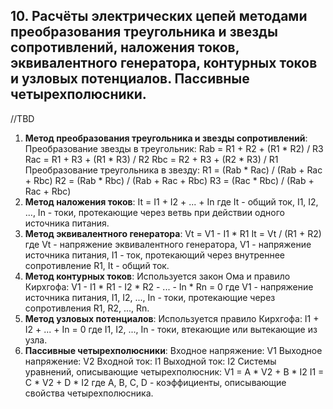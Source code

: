 ## 10. Расчёты электрических цепей методами преобразования треугольника и звезды сопротивлений, наложения токов, эквивалентного генератора, контурных токов и узловых потенциалов. Пассивные четырехполюсники.
//TBD
1. **Метод преобразования треугольника и звезды сопротивлений**:
Преобразование звезды в треугольник:
Rab = R1 + R2 + (R1 \* R2) / R3
Rac = R1 + R3 + (R1 \* R3) / R2
Rbc = R2 + R3 + (R2 \* R3) / R1
Преобразование треугольника в звезду:
R1 = (Rab \* Rac) / (Rab + Rac + Rbc)
R2 = (Rab \* Rbc) / (Rab + Rac + Rbc)
R3 = (Rac \* Rbc) / (Rab + Rac + Rbc)
2. **Метод наложения токов**:
It = I1 + I2 + ... + In
где It - общий ток, I1, I2, ..., In - токи, протекающие через ветвь при действии одного источника питания.
3. **Метод эквивалентного генератора**:
Vt = V1 - I1 \* R1
It = Vt / (R1 + R2)
где Vt - напряжение эквивалентного генератора, V1 - напряжение источника питания, I1 - ток, протекающий через внутреннее сопротивление R1, It - общий ток.
4. **Метод контурных токов**:
Используется закон Ома и правило Кирхгофа:
V1 - I1 \* R1 - I2 \* R2 - ... - In \* Rn = 0
где V1 - напряжение источника питания, I1, I2, ..., In - токи, протекающие через сопротивления R1, R2, ..., Rn.
5. **Метод узловых потенциалов**:
Используется правило Кирхгофа:
I1 + I2 + ... + In = 0
где I1, I2, ..., In - токи, втекающие или вытекающие из узла.
6. **Пассивные четырехполюсники**:
Входное напряжение: V1
Выходное напряжение: V2
Входной ток: I1
Выходной ток: I2
Системы уравнений, описывающие четырехполюсник:
V1 = A \* V2 + B \* I2
I1 = C \* V2 + D \* I2
где A, B, C, D - коэффициенты, описывающие свойства четырехполюсника.
